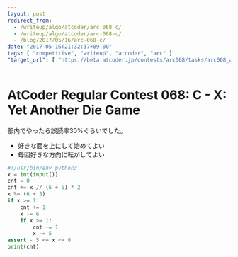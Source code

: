 ```yaml
---
layout: post
redirect_from:
  - /writeup/algo/atcoder/arc_068_c/
  - /writeup/algo/atcoder/arc-068-c/
  - /blog/2017/05/16/arc-068-c/
date: "2017-05-16T21:32:37+09:00"
tags: [ "competitive", "writeup", "atcoder", "arc" ]
"target_url": [ "https://beta.atcoder.jp/contests/arc068/tasks/arc068_a" ]
---
```


# AtCoder Regular Contest 068: C - X: Yet Another Die Game

部内でやったら誤読率$30$%ぐらいでした。

-   好きな面を上にして始めてよい
-   毎回好きな方向に転がしてよい

``` python
#!/usr/bin/env python3
x = int(input())
cnt = 0
cnt += x // (6 + 5) * 2
x %= (6 + 5)
if x >= 1:
    cnt += 1
    x -= 6
    if x >= 1:
        cnt += 1
        x -= 5
assert - 5 <= x <= 0
print(cnt)
```
